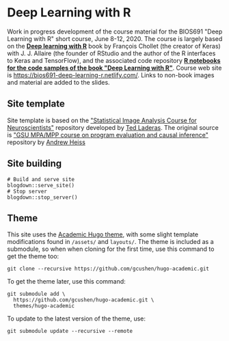 # Deep Learning with R

Work in progress development of the course material for the BIOS691 "Deep Learning with R" short course, June 8-12, 2020. The course is largely based on the [**Deep learning with R**](https://www.manning.com/books/deep-learning-with-r) book by François Chollet (the creator of Keras) with J. J. Allaire (the founder of RStudio and the author of the R interfaces to Keras and TensorFlow), and the associated code repository [**R notebooks for the code samples of the book "Deep Learning with R"**](https://github.com/jjallaire/deep-learning-with-r-notebooks). Course web site is https://bios691-deep-learning-r.netlify.com/. Links to non-book images and material are added to the slides. 

## Site template

Site template is based on the ["Statistical Image Analysis Course for Neuroscientists"](https://github.com/laderast/stats_for_neuroscientists) repository developed by [Ted Laderas](https://laderast.github.io/). The original source is ["GSU MPA/MPP course on program evaluation and causal inference"](https://github.com/andrewheiss/evalsp20.classes.andrewheiss.com) repository by [Andrew Heiss](https://www.andrewheiss.com/)

## Site building 

```
# Build and serve site
blogdown::serve_site()
# Stop server
blogdown::stop_server()
```

## Theme

This site uses the [Academic Hugo theme](https://sourcethemes.com/academic/), with some slight template modifications found in `/assets/` and `layouts/`. The theme is included as a submodule, so when when cloning for the first time, use this command to get the theme too:

    git clone --recursive https://github.com/gcushen/hugo-academic.git

To get the theme later, use this command:

    git submodule add \
      https://github.com/gcushen/hugo-academic.git \
      themes/hugo-academic

To update to the latest version of the theme, use:

    git submodule update --recursive --remote
